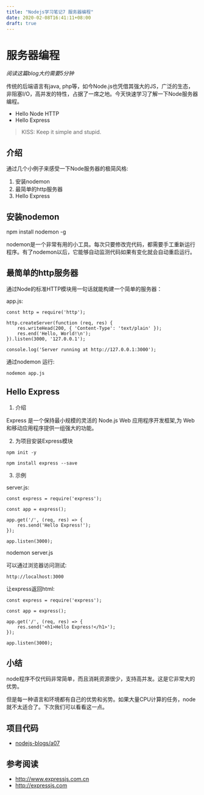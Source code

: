 ```yaml
---
title: "Nodejs学习笔记7 服务器编程"
date: 2020-02-08T16:41:11+08:00
draft: true
---
```

# 服务器编程

*阅读这篇blog大约需要5分钟*

传统的后端语言有java, php等，如今Node.js也凭借其强大的JS，广泛的生态，非阻塞I/O，高并发的特性，占据了一席之地。今天快速学习了解一下Node服务器编程。

- Hello Node HTTP
- Hello Express

> KISS: Keep it simple and stupid. 

## 介绍

通过几个小例子来感受一下Node服务器的极简风格:

1. 安装nodemon
2. 最简单的http服务器
3. Hello Express


## 安装nodemon

npm install nodemon -g

nodemon是一个非常有用的小工具。每次只要修改完代码，都需要手工重新运行程序。有了nodemon以后，它能够自动监测代码如果有变化就会自动重启运行。

## 最简单的http服务器

通过Node的标准HTTP模块用一句话就能构建一个简单的服务器：

app.js:

```
const http = require('http');

http.createServer(function (req, res) {
    res.writeHead(200, { 'Content-Type': 'text/plain' });
    res.end('Hello, World!\n');
}).listen(3000, '127.0.0.1');

console.log('Server running at http://127.0.0.1:3000');
```

通过nodemon 运行:
```
nodemon app.js
```


## Hello Express

1. 介绍

Express 是一个保持最小规模的灵活的 Node.js Web 应用程序开发框架,为 Web 和移动应用程序提供一组强大的功能。

2. 为项目安装Express模块

```
npm init -y

npm install express --save
```

3. 示例

server.js:

```
const express = require('express');

const app = express();

app.get('/', (req, res) => {
    res.send('Hello Express!');
});

app.listen(3000);
```

nodemon server.js

可以通过浏览器访问测试:

    http://localhost:3000

让express返回html:


```
const express = require('express');

const app = express();

app.get('/', (req, res) => {
    res.send('<h1>Hello Express!</h1>');
});

app.listen(3000);
```
## 小结

node程序不仅代码非常简单，而且消耗资源很少，支持高并发。这是它非常大的优势。

但是每一种语言和环境都有自己的优势和劣势。如果大量CPU计算的任务，node就不太适合了。下次我们可以看看这一点。

## 项目代码
- [nodejs-blogs/a07](https://github.com/rangwei/nodejs-blogs/tree/master/a07)

## 参考阅读
 - http://www.expressjs.com.cn
 - http://expressjs.com

    
    

